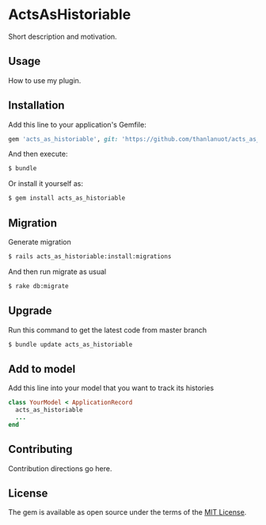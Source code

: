 # ActsAsHistoriable
Short description and motivation.

## Usage
How to use my plugin.

## Installation
Add this line to your application's Gemfile:

```ruby
gem 'acts_as_historiable', git: 'https://github.com/thanlanuot/acts_as_historiable'
```

And then execute:
```bash
$ bundle
```

Or install it yourself as:
```bash
$ gem install acts_as_historiable
```
## Migration
Generate migration
 ```bash
 $ rails acts_as_historiable:install:migrations
 ```
 
 And then run migrate as usual
 
 ```bash
 $ rake db:migrate
 ```
## Upgrade
Run this command to get the latest code from master branch
```bash
$ bundle update acts_as_historiable
```
## Add to model
Add this line into your model that you want to track its histories
```ruby
class YourModel < ApplicationRecord
  acts_as_historiable
  ...
end
```
## Contributing
Contribution directions go here.

## License
The gem is available as open source under the terms of the [MIT License](https://opensource.org/licenses/MIT).
